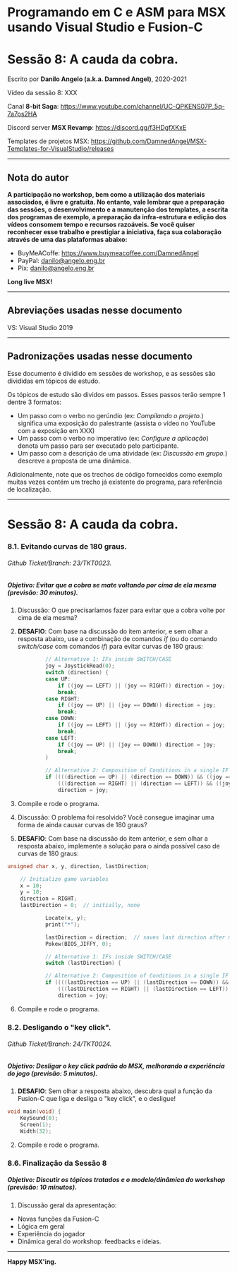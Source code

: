 # Programando em C e ASM para MSX usando Visual Studio e Fusion-C
# Sessão 8: A cauda da cobra.

Escrito por **Danilo Angelo (a.k.a. Damned Angel)**, 2020-2021

Vídeo da sessão 8: XXX

Canal **8-bit Saga**: https://www.youtube.com/channel/UC-QPKENS07P_5q-7a7ps2HA

Discord server **MSX Revamp**: https://discord.gg/f3HDgfXKxE

Templates de projetos MSX: https://github.com/DamnedAngel/MSX-Templates-for-VisualStudio/releases

---

## Nota do autor

__A participação no workshop, bem como a utilização dos materiais associados, é livre e gratuita. 
No entanto, vale lembrar que a preparação das sessões, o desenvolvimento e a manutenção dos templates, a escrita dos programas de exemplo, a preparação da infra-estrutura e edição dos vídeos consomem tempo e recursos razoáveis.
Se você quiser reconhecer esse trabalho e prestigiar a iniciativa, faça sua colaboração através de uma das plataformas abaixo:__

* BuyMeACoffe: https://www.buymeacoffee.com/DamnedAngel​
* PayPal: danilo@angelo.eng.br
* Pix: danilo@angelo.eng.br

**Long live MSX!**

---

## Abreviações usadas nesse documento

VS: Visual Studio 2019

---

## Padronizações usadas nesse documento

Esse documento é dividido em sessões de workshop, e as sessões são divididas em tópicos de estudo.

Os tópicos de estudo são dividos em passos. Esses passos terão sempre 1 dentre 3 formatos:
* Um passo com o verbo no gerúndio (ex: *Compilando o projeto.*) significa uma exposição do palestrante (assista o vídeo no YouTube com a exposição em XXX)
* Um passo com o verbo no imperativo (ex: *Configure a aplicação*) denota um passo para ser executado pelo participante.
* Um passo com a descrição de uma atividade (ex: *Discussão em grupo.*) descreve a proposta de uma dinâmica.

Adicionalmente, note que os trechos de código fornecidos como exemplo muitas vezes contém um trecho já existente do programa, para referência de localização.

---

# Sessão 8: A cauda da cobra.

### 8.1. Evitando curvas de 180 graus.
###### *Github Ticket/Branch: 23/TKT0023.*

##### Objetivo: Evitar que a cobra se mate voltando por cima de ela mesma (previsão: 30 minutos).

1. Discussão: O que precisaríamos fazer para evitar que a cobra volte por cima de ela mesma?

2. **DESAFIO**: Com base na discussão do item anterior, e sem olhar a resposta abaixo, use a combinação de comandos *if* (ou do comando *switch/case* com comandos *if*) para evitar curvas de 180 graus:

```c
			// Alternative 1: IFs inside SWITCH/CASE
			joy = JoystickRead(0);
			switch (direction) {
			case UP:
				if ((joy == LEFT) || (joy == RIGHT)) direction = joy;
				break;
			case RIGHT:
				if ((joy == UP) || (joy == DOWN)) direction = joy;
				break;
			case DOWN:
				if ((joy == LEFT) || (joy == RIGHT)) direction = joy;
				break;
			case LEFT:
				if ((joy == UP) || (joy == DOWN)) direction = joy;
				break;
			}
```

```c
			// Alternative 2: Composition of Conditions in a single IF
			if ((((direction == UP) || (direction == DOWN)) && ((joy == RIGHT) || (joy == LEFT))) ||
				(((direction == RIGHT) || (direction == LEFT)) && ((joy == UP) || (joy == DOWN))))
				direction = joy;
```

3. Compile e rode o programa.

4. Discussão: O problema foi resolvido? Você consegue imaginar uma forma de ainda causar curvas de 180 graus?

5. **DESAFIO**: Com base na discussão do item anterior, e sem olhar a resposta abaixo, implemente a solução para o ainda possível caso de curvas de 180 graus:

```c
unsigned char x, y, direction, lastDirection;
```
```c
	// Initialize game variables
	x = 10;
	y = 10;
	direction = RIGHT;
	lastDirection = 0;	// initially, none
```
```c
			Locate(x, y);
			print("*");

			lastDirection = direction;  // saves last direction after moving
			Pokew(BIOS_JIFFY, 0);
```
```c
			// Alternative 1: IFs inside SWITCH/CASE
			switch (lastDirection) {
```
```c
			// Alternative 2: Composition of Conditions in a single IF
			if ((((lastDirection == UP) || (lastDirection == DOWN)) && ((joy == RIGHT) || (joy == LEFT))) ||
				(((lastDirection == RIGHT) || (lastDirection == LEFT)) && ((joy == UP) || (joy == DOWN))))
				direction = joy;
```

6. Compile e rode o programa.

### 8.2. Desligando o "key click".
###### *Github Ticket/Branch: 24/TKT0024.*

##### Objetivo: Desligar o key click padrão do MSX, melhorando a experiência do jogo (previsão: 5 minutos).

1. **DESAFIO**: Sem olhar a resposta abaixo, descubra qual a função da Fusion-C que liga e desliga o "key click", e o desligue!

```c
void main(void) {
	KeySound(0);
	Screen(1);
	Width(32);
```

2. Compile e rode o programa.

### 8.6. Finalização da Sessão 8
##### Objetivo: Discutir os tópicos tratados e o modelo/dinâmica do workshop (previsão: 10 minutos).

1. Discussão geral da apresentação:
* Novas funções da Fusion-C
* Lógica em geral
* Experiência do jogador
* Dinâmica geral do workshop: feedbacks e ideias.

---

**Happy MSX'ing.**
